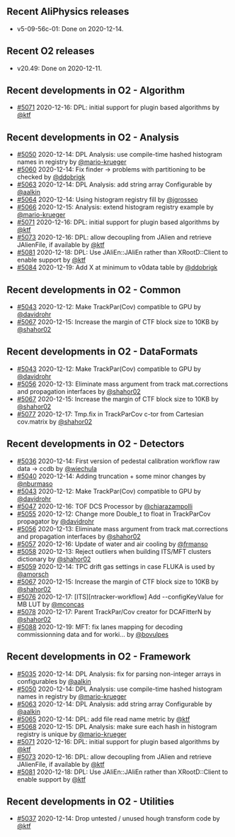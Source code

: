 ## Recent AliPhysics releases
- v5-09-56c-01: Done on 2020-12-14.
## Recent O2 releases
- v20.49: Done on 2020-12-11.
## Recent developments in O2 - Algorithm
- [#5071](https://github.com/AliceO2Group/AliceO2/pull/5071) 2020-12-16: DPL: initial support for plugin based algorithms by [@ktf](https://github.com/ktf)
## Recent developments in O2 - Analysis
- [#5050](https://github.com/AliceO2Group/AliceO2/pull/5050) 2020-12-14: DPL Analysis: use compile-time hashed histogram names in registry by [@mario-krueger](https://github.com/mario-krueger)
- [#5060](https://github.com/AliceO2Group/AliceO2/pull/5060) 2020-12-14: Fix finder -> problems with partitioning to be checked by [@ddobrigk](https://github.com/ddobrigk)
- [#5063](https://github.com/AliceO2Group/AliceO2/pull/5063) 2020-12-14: DPL Analysis: add string array Configurable by [@aalkin](https://github.com/aalkin)
- [#5064](https://github.com/AliceO2Group/AliceO2/pull/5064) 2020-12-14: Using histogram registry fill by [@jgrosseo](https://github.com/jgrosseo)
- [#5066](https://github.com/AliceO2Group/AliceO2/pull/5066) 2020-12-15: Analysis: extend histogram registry example by [@mario-krueger](https://github.com/mario-krueger)
- [#5071](https://github.com/AliceO2Group/AliceO2/pull/5071) 2020-12-16: DPL: initial support for plugin based algorithms by [@ktf](https://github.com/ktf)
- [#5073](https://github.com/AliceO2Group/AliceO2/pull/5073) 2020-12-16: DPL: allow decoupling from JAlien and retrieve JAlienFile, if available by [@ktf](https://github.com/ktf)
- [#5081](https://github.com/AliceO2Group/AliceO2/pull/5081) 2020-12-18: DPL: Use JAliEn::JAliEn rather than XRootD::Client to enable support by [@ktf](https://github.com/ktf)
- [#5084](https://github.com/AliceO2Group/AliceO2/pull/5084) 2020-12-19: Add X at minimum to v0data table by [@ddobrigk](https://github.com/ddobrigk)
## Recent developments in O2 - Common
- [#5043](https://github.com/AliceO2Group/AliceO2/pull/5043) 2020-12-12: Make TrackPar(Cov) compatible to GPU by [@davidrohr](https://github.com/davidrohr)
- [#5067](https://github.com/AliceO2Group/AliceO2/pull/5067) 2020-12-15: Increase the margin of CTF block size to 10KB by [@shahor02](https://github.com/shahor02)
## Recent developments in O2 - DataFormats
- [#5043](https://github.com/AliceO2Group/AliceO2/pull/5043) 2020-12-12: Make TrackPar(Cov) compatible to GPU by [@davidrohr](https://github.com/davidrohr)
- [#5056](https://github.com/AliceO2Group/AliceO2/pull/5056) 2020-12-13: Eliminate mass argument from track mat.corrections and propagation interfaces by [@shahor02](https://github.com/shahor02)
- [#5067](https://github.com/AliceO2Group/AliceO2/pull/5067) 2020-12-15: Increase the margin of CTF block size to 10KB by [@shahor02](https://github.com/shahor02)
- [#5077](https://github.com/AliceO2Group/AliceO2/pull/5077) 2020-12-17: Tmp.fix in TrackParCov c-tor from Cartesian cov.matrix by [@shahor02](https://github.com/shahor02)
## Recent developments in O2 - Detectors
- [#5036](https://github.com/AliceO2Group/AliceO2/pull/5036) 2020-12-14: First version of pedestal calibration workflow raw data -> ccdb by [@wiechula](https://github.com/wiechula)
- [#5040](https://github.com/AliceO2Group/AliceO2/pull/5040) 2020-12-14: Adding truncation + some minor changes by [@nburmaso](https://github.com/nburmaso)
- [#5043](https://github.com/AliceO2Group/AliceO2/pull/5043) 2020-12-12: Make TrackPar(Cov) compatible to GPU by [@davidrohr](https://github.com/davidrohr)
- [#5047](https://github.com/AliceO2Group/AliceO2/pull/5047) 2020-12-16: TOF DCS Processor by [@chiarazampolli](https://github.com/chiarazampolli)
- [#5055](https://github.com/AliceO2Group/AliceO2/pull/5055) 2020-12-12: Change more Double_t to float in TrackParCov propagator by [@davidrohr](https://github.com/davidrohr)
- [#5056](https://github.com/AliceO2Group/AliceO2/pull/5056) 2020-12-13: Eliminate mass argument from track mat.corrections and propagation interfaces by [@shahor02](https://github.com/shahor02)
- [#5057](https://github.com/AliceO2Group/AliceO2/pull/5057) 2020-12-16: Update of water and air cooling by [@frmanso](https://github.com/frmanso)
- [#5058](https://github.com/AliceO2Group/AliceO2/pull/5058) 2020-12-13: Reject outliers when building ITS/MFT clusters dictionary by [@shahor02](https://github.com/shahor02)
- [#5059](https://github.com/AliceO2Group/AliceO2/pull/5059) 2020-12-14: TPC drift gas settings in case FLUKA is used by [@amorsch](https://github.com/amorsch)
- [#5067](https://github.com/AliceO2Group/AliceO2/pull/5067) 2020-12-15: Increase the margin of CTF block size to 10KB by [@shahor02](https://github.com/shahor02)
- [#5076](https://github.com/AliceO2Group/AliceO2/pull/5076) 2020-12-17: [ITS][ntracker-workflow] Add --configKeyValue for MB LUT by [@mconcas](https://github.com/mconcas)
- [#5078](https://github.com/AliceO2Group/AliceO2/pull/5078) 2020-12-17: Parent TrackPar/Cov creator for DCAFitterN by [@shahor02](https://github.com/shahor02)
- [#5088](https://github.com/AliceO2Group/AliceO2/pull/5088) 2020-12-19: MFT: fix lanes mapping for decoding commissionning data and for worki… by [@bovulpes](https://github.com/bovulpes)
## Recent developments in O2 - Framework
- [#5035](https://github.com/AliceO2Group/AliceO2/pull/5035) 2020-12-14: DPL Analysis: fix for parsing non-integer arrays in configurables by [@aalkin](https://github.com/aalkin)
- [#5050](https://github.com/AliceO2Group/AliceO2/pull/5050) 2020-12-14: DPL Analysis: use compile-time hashed histogram names in registry by [@mario-krueger](https://github.com/mario-krueger)
- [#5063](https://github.com/AliceO2Group/AliceO2/pull/5063) 2020-12-14: DPL Analysis: add string array Configurable by [@aalkin](https://github.com/aalkin)
- [#5065](https://github.com/AliceO2Group/AliceO2/pull/5065) 2020-12-14: DPL: add file read name metric by [@ktf](https://github.com/ktf)
- [#5068](https://github.com/AliceO2Group/AliceO2/pull/5068) 2020-12-15: DPL Analysis: make sure each hash in histogram registry is unique by [@mario-krueger](https://github.com/mario-krueger)
- [#5071](https://github.com/AliceO2Group/AliceO2/pull/5071) 2020-12-16: DPL: initial support for plugin based algorithms by [@ktf](https://github.com/ktf)
- [#5073](https://github.com/AliceO2Group/AliceO2/pull/5073) 2020-12-16: DPL: allow decoupling from JAlien and retrieve JAlienFile, if available by [@ktf](https://github.com/ktf)
- [#5081](https://github.com/AliceO2Group/AliceO2/pull/5081) 2020-12-18: DPL: Use JAliEn::JAliEn rather than XRootD::Client to enable support by [@ktf](https://github.com/ktf)
## Recent developments in O2 - Utilities
- [#5037](https://github.com/AliceO2Group/AliceO2/pull/5037) 2020-12-14: Drop untested / unused hough transform code by [@ktf](https://github.com/ktf)
